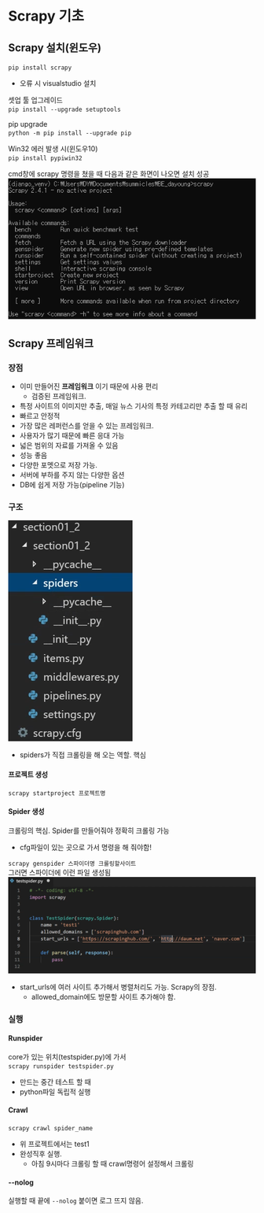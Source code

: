 # Scrapy 기초
## Scrapy 설치(윈도우)
`pip install scrapy`   
- 오류 시 visualstudio 설치    

셋업 툴 업그레이드   
`pip install --upgrade setuptools`    
    
pip upgrade   
`python -m pip install --upgrade pip`
    
Win32 에러 발생 시(윈도우10)   
`pip install pypiwin32`     
    
cmd창에 scrapy 명령을 쳤을 때 다음과 같은 화면이 나오면 설치 성공   
![scrapy](../img/scrapy_basic01.PNG)
## Scrapy 프레임워크
### 장점
- 이미 만들어진 **프레임워크** 이기 때문에 사용 편리
  - 검증된 프레임워크.
- 특정 사이트의 이미지만 추출, 매일 뉴스 기사의 특정 카테고리만 추출 할 때 유리
- 빠르고 안정적
- 가장 많은 레퍼런스를 얻을 수 있는 프레임워크.
- 사용자가 많기 때문에 빠른 응대 가능
- 넓은 범위의 자료를 가져올 수 있음
- 성능 좋음
- 다양한 포멧으로 저장 가능.
- 서버에 부하를 주지 않는 다양한 옵션
- DB에 쉽게 저장 가능(pipeline 기능)

### 구조
![scrapy](../img/scrapy_basic02.PNG)
- spiders가 직접 크롤링을 해 오는 역할. 핵심


#### 프로젝트 생성
`scrapy startproject 프로젝트명`
#### Spider 생성
크롤링의 핵심. Spider를 만들어줘야 정확히 크롤링 가능    
- cfg파일이 있는 곳으로 가서 명령을 해 줘야함!

`scrapy genspider 스파이더명 크롤링할사이트`     
그러면 스파이더에 이런 파일 생성됨     
![scrapy](../img/scrapy_basic03.PNG)
- start_urls에 여러 사이트 추가해서 병렬처리도 가능. Scrapy의 장점.
  - allowed_domain에도 방문할 사이트 추가해야 함.

### 실행
#### Runspider
core가 있는 위치(testspider.py)에 가서    
`scrapy runspider testspider.py`
- 만드는 중간 테스트 할 때
- python파일 독립적 실행
#### Crawl
`scrapy crawl spider_name`
- 위 프로젝트에서는 test1
- 완성직후 실행.
  - 아침 9시마다 크롤링 할 때 crawl명령어 설정해서 크롤링

#### --nolog
실행할 때 끝에 `--nolog` 붙이면 로그 뜨지 않음.